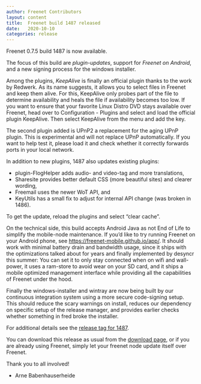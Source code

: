 ```yaml
---
author: Freenet Contributors
layout: content
title:  Freenet build 1487 released
date:   2020-10-10
categories: release
---
```

Freenet 0.7.5 build 1487 is now available.

The focus of this build are *plugin-updates*, support for *Freenet on Android*,
and a new signing process for the windows installer.

Among the plugins, *KeepAlive* is finally an official plugin thanks to
the work by Redwerk. As its name suggests, it allows you to select
files in Freenet and keep them alive. For this, KeepAlive only probes
part of the file to determine availability and heals the file if
availability becomes too low. If you want to ensure that your favorite
Linux Distro DVD stays available over Freenet, head over to
Configuration - Plugins and select and load the official plugin
KeepAlive. Then select KeepAlive from the menu and add the key.

The second plugin added is UPnP2 a replacement for the aging UPnP
plugin. This is experimental and will not replace UPnP
automatically. If you want to help test it, please load it and check
whether it correctly forwards ports in your local network.

In addition to new plugins, 1487 also updates existing plugins:

- plugin-FlogHelper adds audio- and video-tag and more translations,
- Sharesite provides better default CSS (more beautiful sites) and clearer wording,
- Freemail uses the newer WoT API, and
- KeyUtils has a small fix to adjust for internal API change (was broken in 1486).

To get the update, reload the plugins and select “clear cache”.

On the technical side, this build accepts Android Java as not End of
Life to simplify the mobile-node maintenance. If you’d like to try
running Freenet on your Android phone, see
<https://freenet-mobile.github.io/app/>. It should work with minimal
battery drain and bandwidth usage, since it ships with the
optimizations talked about for years and finally implemented by
desyncr this summer: You can set it to only stay connected when on
wifi and wall-power, it uses a ram-store to avoid wear on your SD
card, and it ships a mobile optimized management interface while
providing all the capabilities of Freenet under the hood.

Finally the windows-installer and wintray are now being built by our
continuous integration system using a more secure code-signing setup.
This should reduce the scary warnings on install,
reduces our dependency on specific setup of the release manager,
and provides earlier checks whether something in fred broke the installer.


For additional details see the [release tag for 1487][releasetag1487].


You can download this release as usual from the [download page][],
or if you are already using Freenet, simply let your freenet node
update itself over Freenet.


Thank you to all involved!


- Arne Babenhauserheide

[releasetag1487]: https://github.com/hyphanet/fred/releases/tag/build01487
[download page]: pages/download.html
